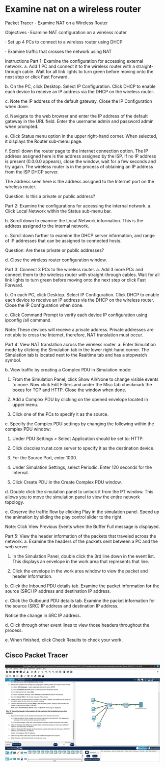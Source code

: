 # Examine nat on a wireless router

Packet Tracer - Examine NAT on a Wireless Router

Objectives
·         Examine NAT configuration on a wireless router

·         Set up 4 PCs to connect to a wireless router using DHCP

·         Examine traffic that crosses the network using NAT

Instructions
Part 1: Examine the configuration for accessing external network.
a.     Add 1 PC and connect it to the wireless router with a straight-through cable. Wait for all link lights to turn green before moving onto the next step or click Fast Forward.

b.     On the PC, click Desktop. Select IP Configuration. Click DHCP to enable each device to receive an IP address via the DHCP on the wireless router.

c.     Note the IP address of the default gateway. Close the IP Configuration when done.

d.     Navigate to the web browser and enter the IP address of the default gateway in the URL field. Enter the username admin and password admin when prompted.

e.     Click Status menu option in the upper right-hand corner. When selected, it displays the Router sub-menu page.

f.      Scroll down the router page to the Internet connection option. The IP address assigned here is the address assigned by the ISP. If no IP address is present (0.0.0.0 appears), close the window, wait for a few seconds and try again. The wireless router is in the process of obtaining an IP address from the ISP DHCP server.

The address seen here is the address assigned to the Internet port on the wireless router.

Question:
Is this a private or public address?

Part 2: Examine the configurations for accessing the internal network.
a.     Click Local Network within the Status sub-menu bar.

b.     Scroll down to examine the Local Network information. This is the address assigned to the internal network.

c.     Scroll down further to examine the DHCP server information, and range of IP addresses that can be assigned to connected hosts.

Question:
Are these private or public addresses?

d.     Close the wireless router configuration window.

Part 3: Connect 3 PCs to the wireless router.
a.     Add 3 more PCs and connect them to the wireless router with straight-through cables. Wait for all link lights to turn green before moving onto the next step or click Fast Forward.

b.     On each PC, click Desktop. Select IP Configuration. Click DHCP to enable each device to receive an IP address via the DHCP on the wireless router. Close the IP Configuration when done.

c.     Click Command Prompt to verify each device IP configuration using ipconfig /all command.

Note: These devices will receive a private address. Private addresses are not able to cross the Internet, therefore, NAT translation must occur.

Part 4: View NAT translation across the wireless router.
a.     Enter Simulation mode by clicking the Simulation tab in the lower right-hand corner. The Simulation tab is located next to the Realtime tab and has a stopwatch symbol.

b.     View traffic by creating a Complex PDU in Simulation mode:

1)    From the Simulation Panel, click Show All/None to change visible events to none. Now click Edit Filters and under the Misc tab checkmark the boxes for TCP and HTTP. Close the window when done.

2)    Add a Complex PDU by clicking on the opened envelope located in upper menu.

3)    Click one of the PCs to specify it as the source.

c.     Specify the Complex PDU settings by changing the following within the complex PDU window:

1)    Under PDU Settings > Select Application should be set to: HTTP.

2)    Click ciscolearn.nat.com server to specify it as the destination device.

3)    For the Source Port, enter 1000.

4)    Under Simulation Settings, select Periodic. Enter 120 seconds for the Interval.

5)    Click Create PDU in the Create Complex PDU window.

d.     Double click the simulation panel to unlock it from the PT window. This allows you to move the simulation panel to view the entire network topology.

e.     Observe the traffic flow by clicking Play in the simulation panel. Speed up the animation by sliding the play control slider to the right.

Note: Click View Previous Events when the Buffer Full message is displayed.

Part 5: View the header information of the packets that traveled across the network.
a.     Examine the headers of the packets sent between a PC and the web server.

1)    In the Simulation Panel, double click the 3rd line down in the event list. This displays an envelope in the work area that represents that line.

2)    Click the envelope in the work area window to view the packet and header information.

b.     Click the Inbound PDU details tab. Examine the packet information for the source (SRC) IP address and destination IP address.

c.     Click the Outbound PDU details tab. Examine the packet information for the source (SRC) IP address and destination IP address.

Notice the change in SRC IP address.

d.     Click through other event lines to view those headers throughout the process.

e.     When finished, click Check Results to check your work.

## Cisco Packet Tracer

![NAT](./Activity_1.png)